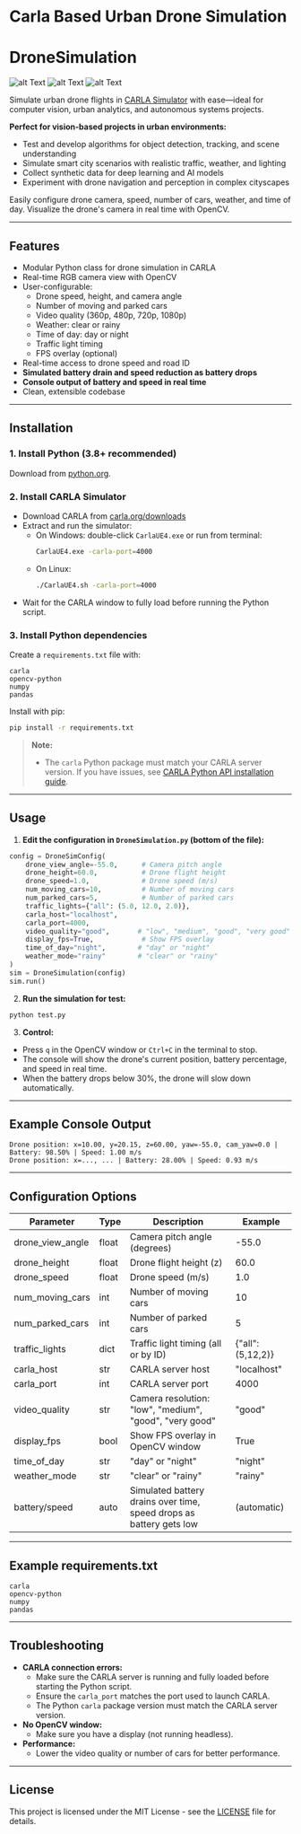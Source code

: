 # Carla Based Urban Drone Simulation

# DroneSimulation

![alt Text](https://github.com/meysamraz/Carla-Based-Urban-Drone-Simulation/blob/master/src/demo_day.gif)
![alt Text](https://github.com/meysamraz/Carla-Based-Urban-Drone-Simulation/blob/master/src/demo_day_rainy.gif)
![alt Text](https://github.com/meysamraz/Carla-Based-Urban-Drone-Simulation/blob/master/src/demo_night.gif)



Simulate urban drone flights in  [CARLA Simulator](https://carla.org/) with ease—ideal for computer vision, urban analytics, and autonomous systems projects.

**Perfect for vision-based projects in urban environments:**
- Test and develop algorithms for object detection, tracking, and scene understanding
- Simulate smart city scenarios with realistic traffic, weather, and lighting
- Collect synthetic data for deep learning and AI models
- Experiment with drone navigation and perception in complex cityscapes


Easily configure drone camera, speed, number of cars, weather, and time of day. Visualize the drone's camera in real time with OpenCV.

---

## Features
- Modular Python class for drone simulation in CARLA
- Real-time RGB camera view with OpenCV
- User-configurable:
  - Drone speed, height, and camera angle
  - Number of moving and parked cars
  - Video quality (360p, 480p, 720p, 1080p)
  - Weather: clear or rainy
  - Time of day: day or night
  - Traffic light timing
  - FPS overlay (optional)
- Real-time access to drone speed and road ID
- **Simulated battery drain and speed reduction as battery drops**
- **Console output of battery and speed in real time**
- Clean, extensible codebase

---

## Installation

### 1. Install Python (3.8+ recommended)

Download from [python.org](https://www.python.org/downloads/).

### 2. Install CARLA Simulator
- Download CARLA from [carla.org/downloads](https://carla.org/)
- Extract and run the simulator:
  - On Windows: double-click `CarlaUE4.exe` or run from terminal:
    ```sh
    CarlaUE4.exe -carla-port=4000
    ```
  - On Linux:
    ```sh
    ./CarlaUE4.sh -carla-port=4000
    ```
- Wait for the CARLA window to fully load before running the Python script.

### 3. Install Python dependencies

Create a `requirements.txt` file with:

```
carla
opencv-python
numpy
pandas
```

Install with pip:
```sh
pip install -r requirements.txt
```

> **Note:**
> - The `carla` Python package must match your CARLA server version. If you have issues, see [CARLA Python API installation guide](https://carla.readthedocs.io/en/latest/python_api_tutorial/).

---

## Usage

1. **Edit the configuration in `DroneSimulation.py` (bottom of the file):**

```python
config = DroneSimConfig(
    drone_view_angle=-55.0,      # Camera pitch angle
    drone_height=60.0,           # Drone flight height
    drone_speed=1.0,             # Drone speed (m/s)
    num_moving_cars=10,          # Number of moving cars
    num_parked_cars=5,           # Number of parked cars
    traffic_lights={"all": (5.0, 12.0, 2.0)},
    carla_host="localhost",
    carla_port=4000,
    video_quality="good",       # "low", "medium", "good", "very good"
    display_fps=True,            # Show FPS overlay
    time_of_day="night",        # "day" or "night"
    weather_mode="rainy"        # "clear" or "rainy"
)
sim = DroneSimulation(config)
sim.run()
```

2. **Run the simulation for test:**

```sh
python test.py
```

3. **Control:**
- Press `q` in the OpenCV window or `Ctrl+C` in the terminal to stop.
- The console will show the drone's current position, battery percentage, and speed in real time.
- When the battery drops below 30%, the drone will slow down automatically.

---

## Example Console Output

```
Drone position: x=10.00, y=20.15, z=60.00, yaw=-55.0, cam_yaw=0.0 | Battery: 98.50% | Speed: 1.00 m/s
Drone position: x=..., ... | Battery: 28.00% | Speed: 0.93 m/s
```

---

## Configuration Options

| Parameter         | Type    | Description                                      | Example         |
|-------------------|---------|--------------------------------------------------|-----------------|
| drone_view_angle  | float   | Camera pitch angle (degrees)                     | -55.0           |
| drone_height      | float   | Drone flight height (z)                          | 60.0            |
| drone_speed       | float   | Drone speed (m/s)                                | 1.0             |
| num_moving_cars   | int     | Number of moving cars                            | 10              |
| num_parked_cars   | int     | Number of parked cars                            | 5               |
| traffic_lights    | dict    | Traffic light timing (all or by ID)              | {"all": (5,12,2)}|
| carla_host        | str     | CARLA server host                                | "localhost"     |
| carla_port        | int     | CARLA server port                                | 4000            |
| video_quality     | str     | Camera resolution: "low", "medium", "good", "very good" | "good"   |
| display_fps       | bool    | Show FPS overlay in OpenCV window                | True            |
| time_of_day       | str     | "day" or "night"                                 | "night"         |
| weather_mode      | str     | "clear" or "rainy"                               | "rainy"         |
| battery/speed     | auto    | Simulated battery drains over time, speed drops as battery gets low | (automatic)     |

---

## Example requirements.txt

```
carla
opencv-python
numpy
pandas
```

---

## Troubleshooting
- **CARLA connection errors:**
  - Make sure the CARLA server is running and fully loaded before starting the Python script.
  - Ensure the `carla_port` matches the port used to launch CARLA.
  - The Python `carla` package version must match the CARLA server version.
- **No OpenCV window:**
  - Make sure you have a display (not running headless).
- **Performance:**
  - Lower the video quality or number of cars for better performance.

---

## License

This project is licensed under the MIT License - see the [LICENSE](LICENSE) file for details.

